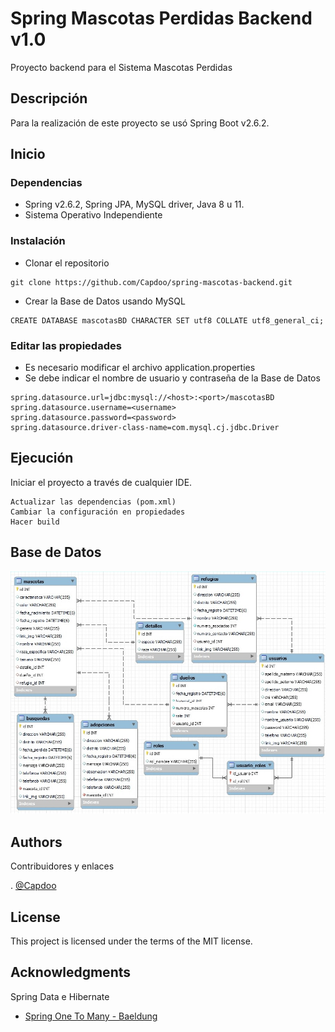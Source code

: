 # Spring Mascotas Perdidas Backend v1.0

Proyecto backend para el Sistema Mascotas Perdidas

## Descripción

Para la realización de este proyecto se usó Spring Boot v2.6.2.

## Inicio

### Dependencias

* Spring v2.6.2, Spring JPA, MySQL driver, Java 8 u 11.
* Sistema Operativo Independiente

### Instalación

* Clonar el repositorio
```
git clone https://github.com/Capdoo/spring-mascotas-backend.git
```

* Crear la Base de Datos usando MySQL
```
CREATE DATABASE mascotasBD CHARACTER SET utf8 COLLATE utf8_general_ci;
```


### Editar las propiedades

* Es necesario modificar el archivo application.properties
* Se debe indicar el nombre de usuario y contraseña de la Base de Datos

```
spring.datasource.url=jdbc:mysql://<host>:<port>/mascotasBD
spring.datasource.username=<username>
spring.datasource.password=<password>
spring.datasource.driver-class-name=com.mysql.cj.jdbc.Driver
```

## Ejecución

Iniciar el proyecto a través de cualquier IDE.
```
Actualizar las dependencias (pom.xml)
Cambiar la configuración en propiedades
Hacer build
```


## Base de Datos
![plot](./src/main/resources/static/BaseDatos.jpg)

## Authors

Contribuidores y enlaces

. [@Capdoo](https://github.com/Capdoo)


## License

This project is licensed under the terms of the MIT license.

## Acknowledgments

Spring Data e Hibernate
* [Spring One To Many - Baeldung](https://www.baeldung.com/hibernate-one-to-many)
